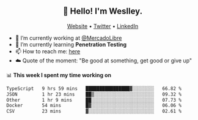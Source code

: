 <h2 align="center">👋 Hello! I'm Weslley.</h2>
<p align="center">
  <a href="http://weslleyneri.com.br">Website</a> •
  <a href="https://twitter.com/Weslley_Neri">Twitter</a> •
  <a href="https://www.linkedin.com/in/weslley-neri-3658908b">LinkedIn</a>
</p>


- 🔭 I’m currently working at [@MercadoLibre](https://github.com/mercadolibre)
- 🌱 I’m currently learning **Penetration Testing**
- 📫 How to reach me: [here](mailto:weslley39@gmail.com)
- ☁️ Quote of the moment: "Be good at something, get good or give up"

📊 **This week I spent my time working on**
<!--START_SECTION:waka-->

```txt
TypeScript   9 hrs 59 mins   ████████████████▓░░░░░░░░   66.82 %
JSON         1 hr 23 mins    ██▒░░░░░░░░░░░░░░░░░░░░░░   09.32 %
Other        1 hr 9 mins     ██░░░░░░░░░░░░░░░░░░░░░░░   07.73 %
Docker       54 mins         █▓░░░░░░░░░░░░░░░░░░░░░░░   06.06 %
CSV          23 mins         ▓░░░░░░░░░░░░░░░░░░░░░░░░   02.61 %
```

<!--END_SECTION:waka-->

<!-- Inspired by https://github.com/gruselhaus/gruselhaus -->